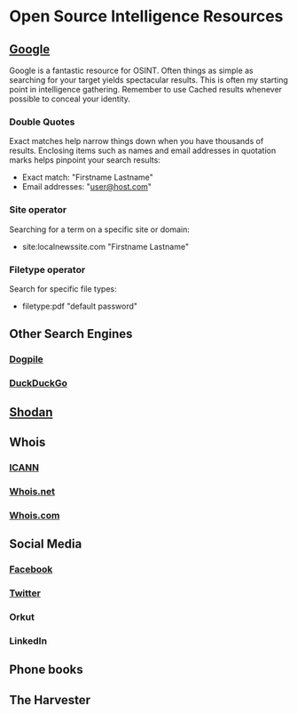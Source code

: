 # Open Source Intelligence Resources

## [Google](https://www.google.com/)

Google is a fantastic resource for OSINT. Often things as simple as
searching for your target yields spectacular results. This is often my
starting point in intelligence gathering. Remember to use Cached
results whenever possible to conceal your identity. 

### Double Quotes

Exact matches help narrow things down when you have thousands of
results. Enclosing items such as names and email addresses in
quotation marks helps pinpoint your search results:

- Exact match: "Firstname Lastname"
- Email addresses: "user@host.com"

### Site operator

Searching for a term on a specific site or domain:

- site:localnewssite.com "Firstname Lastname"

### Filetype operator

Search for specific file types:

- filetype:pdf "default password"

## Other Search Engines
### [Dogpile](https://www.dogpile.com/)
### [DuckDuckGo](https://duckduckgo.com/)

## [Shodan](https://www.shodan.io/)

## Whois
### [ICANN](https://whois.icann.org/en)
### [Whois.net](https://www.whois.net/)
### [Whois.com](https://www.whois.com/whois/)

## Social Media
### [Facebook](https://www.facebook.com/)
### [Twitter](https://www.twitter.com/)
### Orkut
### LinkedIn

## Phone books

## The Harvester
